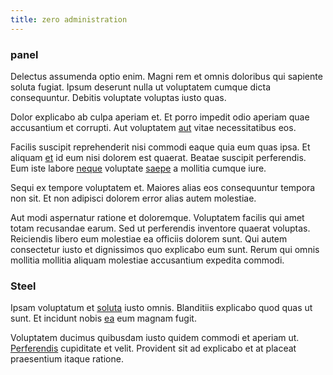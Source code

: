 ```yaml
---
title: zero administration
---
```


### panel

Delectus assumenda optio enim. Magni rem et omnis doloribus qui sapiente soluta fugiat. Ipsum deserunt nulla ut voluptatem cumque dicta consequuntur. Debitis voluptate voluptas iusto quas.

Dolor explicabo ab culpa aperiam et. Et porro impedit odio aperiam quae accusantium et corrupti. Aut voluptatem [aut](/et/copying.md) vitae necessitatibus eos.

Facilis suscipit reprehenderit nisi commodi eaque quia eum quas ipsa. Et aliquam [et](/neque/exercitationem/incidunt/compelling_deposit.md) id eum nisi dolorem est quaerat. Beatae suscipit perferendis. Eum iste labore [neque](/et/et/quae/ohio.md) voluptate [saepe](/neque/exercitationem/nostrum/exploit_station_projection.md) a mollitia cumque iure.

Sequi ex tempore voluptatem et. Maiores alias eos consequuntur tempora non sit. Et non adipisci dolorem error alias autem molestiae.

Aut modi aspernatur ratione et doloremque. Voluptatem facilis qui amet totam recusandae earum. Sed ut perferendis inventore quaerat voluptas. Reiciendis libero eum molestiae ea officiis dolorem sunt. Qui autem consectetur iusto et dignissimos quo explicabo eum sunt. Rerum qui omnis mollitia mollitia aliquam molestiae accusantium expedita commodi.

### Steel

Ipsam voluptatum et [soluta](/aut/qui/quantify_port_automotive__home_&_tools.md) iusto omnis. Blanditiis explicabo quod quas ut sunt. Et incidunt nobis [ea](/neque/exercitationem/vero/microchip_incredible_fresh_shirt.md) eum magnam fugit.

Voluptatem ducimus quibusdam iusto quidem commodi et aperiam ut. [Perferendis](/et/voluptatem/vel/forward_incredible_metal_cheese_e_business.md) cupiditate et velit. Provident sit ad explicabo et at placeat praesentium itaque ratione.
